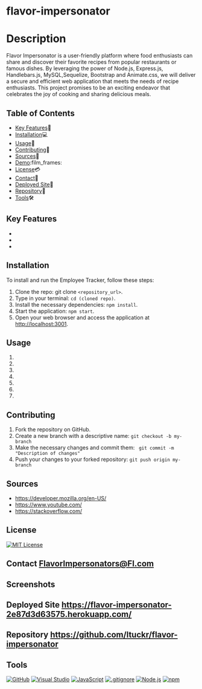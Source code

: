 # flavor-impersonator

# Description
Flavor Impersonator is a user-friendly platform where food enthusiasts can share and discover their favorite recipes from popular restaurants or famous dishes. By leveraging the power of Node.js, Express.js, Handlebars.js, MySQL,Sequelize, Bootstrap and Animate.css, we will deliver a secure and efficient web application that meets the needs of recipe enthusiasts. This project promises to be an exciting endeavor that celebrates the joy of cooking and sharing delicious meals.



## Table of Contents

- [Key Features](#key-features):key:
- [Installation](#installation):computer:
- [Usage](#usage):calling:
- [Contributing](#contributing):scroll:
- [Sources](#sources):mag_right:
- [Demo](#Demo):film_frames:
- [License](#license):credit_card:
- [Contact](#contact):envelope_with_arrow:
- [Deployed Site](#deployedsite):abacus:
- [Repository](#repository):open_file_folder:
- [Tools](#Tools):hammer_and_wrench:

## Key Features <a name="key-features"></a>

-
-
-

## Installation <a name="installation"></a>

To install and run the Employee Tracker, follow these steps: <br>

1. Clone the repo: git clone `<repository_url>`.
2. Type in your terminal: `cd (cloned repo)`.
3. Install the necessary dependencies: `npm install`.
4. Start the application: `npm start`.
5. Open your web browser and access the application at [http://localhost:3001](http://localhost:3001).

## Usage <a name="usage"></a>

1.

2.

3.

4.

5.

6.

7.

## Contributing <a name="contributing"></a>

1. Fork the repository on GitHub.
2. Create a new branch with a descriptive name: `git checkout -b my-branch`
3. Make the necessary changes and commit them: ` git commit -m "Description of changes"`
4. Push your changes to your forked repository: `git push origin my-branch`

## Sources<a name="Sources"></a>

- https://developer.mozilla.org/en-US/
- https://www.youtube.com/
- https://stackoverflow.com/

## License <a name="license"></a>

[![MIT License](https://img.shields.io/badge/License-MIT-yellow.svg)](https://opensource.org/licenses/MIT)

## Contact <a name="contact">FlavorImpersonators@FI.com</a>

## Screenshots

## Deployed Site <a name="deployedsite">https://flavor-impersonator-2e87d3d63575.herokuapp.com/</a>

## Repository <a name="repository">https://github.com/ltuckr/flavor-impersonator</a>

## Tools<a name="Tools"></a>

[![GitHub](https://img.shields.io/badge/--181717?logo=github&logoColor=ffffff)](https://github.com/)
[![Visual Studio](https://badgen.net/badge/icon/visualstudio?icon=visualstudio&label)](https://visualstudio.microsoft.com)
[![JavaScript](https://badgen.net/badge/icon/javascript?icon=javascript&label)](https://www.javascript.com/)
[![.gitignore](https://badgen.net/badge/icon/git?icon=git&label)](https://git-scm.com/doc)
[![Node.js](https://badgen.net/badge/icon/nodejs?icon=nodejs&label)](https://nodejs.org/)
[![npm](https://badgen.net/badge/icon/npm?icon=npm&label)](https://npmjs.com/)